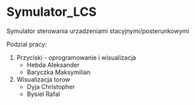 # Symulator_LCS
Symulator sterowania urzadzeniami stacyjnymi/posterunkowymi

Podzial pracy:
1) Przyciski - oprogramowanie i wisualizacja
    - Hebda Aleksander
    - Baryczka Maksymilian    
2) Wisualizacja torow
    - Dyja Christopher
    - Bysiel Rafal
